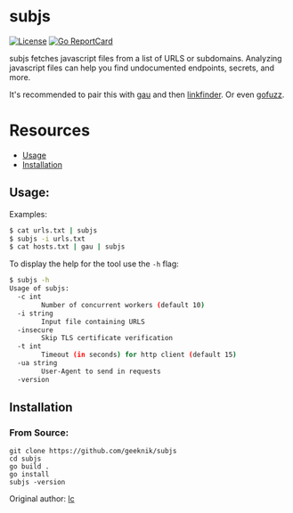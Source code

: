 # subjs
[![License](https://img.shields.io/badge/license-MIT-_red.svg)](https://opensource.org/licenses/MIT)
[![Go ReportCard](https://goreportcard.com/badge/github.com/geeknik/subjs)](https://goreportcard.com/report/github.com/geeknik/subjs)

subjs fetches javascript files from a list of URLS or subdomains. Analyzing javascript files can help you find undocumented endpoints, secrets, and more.

It's recommended to pair this with [gau](https://github.com/lc/gau) and then [linkfinder](https://github.com/GerbenJavado/LinkFinder). Or even [gofuzz](https://github.com/nullenc0de/gofuzz).

# Resources
- [Usage](#usage)
- [Installation](#installation)

## Usage:
Examples:
```bash
$ cat urls.txt | subjs 
$ subjs -i urls.txt
$ cat hosts.txt | gau | subjs
```

To display the help for the tool use the `-h` flag:

```bash
$ subjs -h
Usage of subjs:
  -c int
    	Number of concurrent workers (default 10)
  -i string
    	Input file containing URLS
  -insecure
    	Skip TLS certificate verification
  -t int
    	Timeout (in seconds) for http client (default 15)
  -ua string
    	User-Agent to send in requests
  -version
```

## Installation
### From Source:

```
git clone https://github.com/geeknik/subjs
cd subjs
go build .
go install
subjs -version
```

Original author: [lc](https://github.com/lc/)
